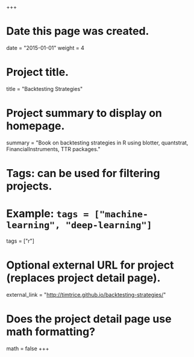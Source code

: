 +++
# Date this page was created.
date = "2015-01-01"
weight = 4

# Project title.
title = "Backtesting Strategies"

# Project summary to display on homepage.
summary = "Book on backtesting strategies in R using blotter, quantstrat, FinancialInstruments, TTR packages."

# Tags: can be used for filtering projects.
# Example: `tags = ["machine-learning", "deep-learning"]`
tags = ["r"]

# Optional external URL for project (replaces project detail page).
external_link = "http://timtrice.github.io/backtesting-strategies/"

# Does the project detail page use math formatting?
math = false
+++
